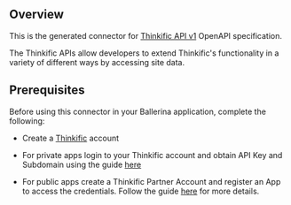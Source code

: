 ## Overview
This is the generated connector for [Thinkific API v1](https://developers.thinkific.com/api/using-the-api) OpenAPI specification.

The Thinkific APIs allow developers to extend Thinkific's functionality in a variety of different ways by accessing site data.

## Prerequisites
Before using this connector in your Ballerina application, complete the following:

* Create a [Thinkific](https://www.thinkific.com/) account

* For private apps login to your Thinkific account and obtain API Key and Subdomain using the guide [here](https://developers.thinkific.com/api/api-key-auth/)

* For public apps create a Thinkific Partner Account and register an App to access the credentials. Follow the guide [here](https://developers.thinkific.com/api/authorization/) for more details. 


